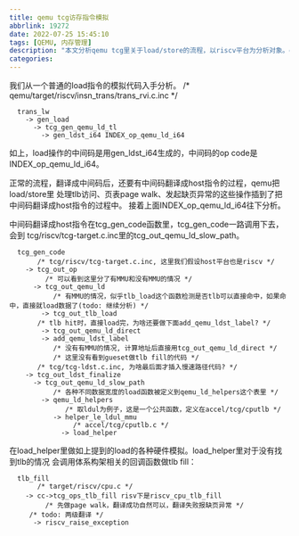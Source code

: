 ```yaml
---
title: qemu tcg访存指令模拟
abbrlink: 19272
date: 2022-07-25 15:45:10
tags: [QEMU, 内存管理]
description: "本文分析qemu tcg里关于load/store的流程，以riscv平台为分析对象。qemu的版本是5.1.50。"
categories:
---
```


我们从一个普通的load指令的模拟代码入手分析。
/* qemu/target/riscv/insn_trans/trans_rvi.c.inc */
```
  trans_lw
    -> gen_load
      -> tcg_gen_qemu_ld_tl
        -> gen_ldst_i64 INDEX_op_qemu_ld_i64
```
如上，load操作的中间码是用gen_ldst_i64生成的，中间码的op code是INDEX_op_qemu_ld_i64。

正常的流程，翻译成中间码后，还要有中间码翻译成host指令的过程，qemu把load/store里
处理tlb访问、页表page walk、发起缺页异常的这些操作插到了把中间码翻译成host指令的过程中。
接着上面INDEX_op_qemu_ld_i64往下分析。

中间码翻译成host指令在tcg_gen_code函数里，tcg_gen_code一路调用下去，会到
tcg/riscv/tcg-target.c.inc里的tcg_out_qemu_ld_slow_path。
```
  tcg_gen_code
       /* tcg/riscv/tcg-target.c.inc, 这里我们假设host平台也是riscv */
    -> tcg_out_op
         /* 可以看到这里分了有MMU和没有MMU的情况 */
      -> tcg_out_qemu_ld
           /* 有MMU的情况，似乎tlb_load这个函数检测是否tlb可以直接命中，如果命中，直接就load数据了(todo: 继续分析) */
        -> tcg_out_tlb_load
	   /* tlb hit时，直接load完，为啥还要做下面add_qemu_ldst_label? */
        -> tcg_out_qemu_ld_direct
        -> add_qemu_ldst_label
           /* 没有有MMU的情况, 计算地址后直接用tcg_out_qemu_ld_direct */
           /* 这里没有看到gueset做tlb fill的代码 */
       /* tcg/tcg-ldst.c.inc, 为啥最后面才插入慢速路径代码? */
    -> tcg_out_ldst_finalize
      -> tcg_out_qemu_ld_slow_path
           /* 各种不同数据宽度的load函数被定义到qemu_ld_helpers这个表里 */
        -> qemu_ld_helpers
              /* 取ldul为例子，这是一个公共函数，定义在accel/tcg/cputlb */
           -> helper_le_ldul_mmu
                /* accel/tcg/cputlb.c */
             -> load_helper
```

在load_helper里做如上提到的load的各种硬件模拟。load_helper里对于没有找到tlb的情况
会调用体系构架相关的回调函数做tlb fill：
```
  tlb_fill
       /* target/riscv/cpu.c */
    -> cc->tcg_ops_tlb_fill risv下是riscv_cpu_tlb_fill
         /* 先做page walk，翻译成功自然可以，翻译失败报缺页异常 */
	 /* todo: 两级翻译 */
      -> riscv_raise_exception
```
